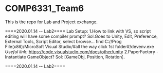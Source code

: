 # COMP6331_Team6
This is the repo for Lab and Project exchange.




====2020.01.14 -- Lab2====
Lab Setup:
1.How to link with VS, so script editing will have some compiler prompt?
Sol:Goes to Unity, Edit, Preference, External Tools, Script Editor, select browse...
find C://Prog File(x86)/MicroSoft Visual Studio/#all the way click 1st folder#/devenv.exe
*Useful link:* https://code.visualstudio.com/docs/other/unity
2.PaperFactory
-Instantiate GameObject?
Sol: [GameObj, Position, Rotation].


====2020.01.14 -- Lab2====
